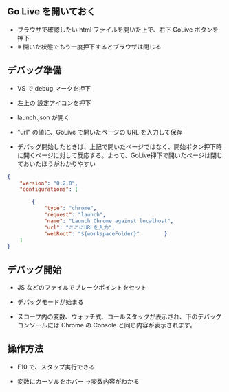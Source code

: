 ## Go Live を開いておく


* ブラウザで確認したい html ファイルを開いた上で、右下 GoLive ボタンを押下
* ※ 開いた状態でもう一度押下するとブラウザは閉じる


## デバッグ準備
* VS で debug マークを押下
* 左上の 設定アイコンを押下

* launch.json が開く


* "url" の値に、GoLive で開いたページの URL を入力して保存

* デバッグ開始したときは、上記で開いたページではなく、開始ボタン押下時に開くページに対して反応する。よって、GoLive押下で開いたページは閉じておいたほうがわかりやすい


```json
{
    "version": "0.2.0",
    "configurations": [

        {
            "type": "chrome",
            "request": "launch",
            "name": "Launch Chrome against localhost",
            "url": "ここにURLを入力",
            "webRoot": "${workspaceFolder}"        }
    ]
}
```

## デバッグ開始

* JS などのファイルでブレークポイントをセット

* デバッグモードが始まる

* スコープ内の変数、ウォッチ式、コールスタックが表示され、下のデバッグコンソールには Chrome の Console と同じ内容が表示されます。


## 操作方法

* F10 で、スタップ実行できる

* 変数にカーソルをホバー →変数内容がわかる
